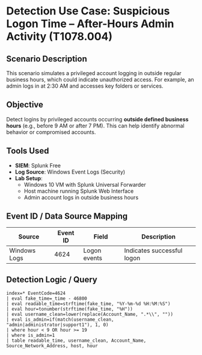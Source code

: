 # Detection Use Case: Suspicious Logon Time – After-Hours Admin Activity (T1078.004)

## Scenario Description
This scenario simulates a privileged account logging in outside regular business hours, which could indicate unauthorized access. For example, an admin logs in at 2:30 AM and accesses key folders or services.

## Objective
Detect logins by privileged accounts occurring **outside defined business hours** (e.g., before 9 AM or after 7 PM). This can help identify abnormal behavior or compromised accounts.

## Tools Used
- **SIEM**: Splunk Free
- **Log Source**: Windows Event Logs (Security)
- **Lab Setup**:
  - Windows 10 VM with Splunk Universal Forwarder
  - Host machine running Splunk Web Interface
  - Admin account logs in outside business hours

## Event ID / Data Source Mapping

| Source        | Event ID | Field         | Description                        |
|---------------|----------|---------------|------------------------------------|
| Windows Logs  | 4624     | Logon events  | Indicates successful logon         |

## Detection Logic / Query

```spl
index=* EventCode=4624
| eval fake_time=_time - 46800
| eval readable_time=strftime(fake_time, "%Y-%m-%d %H:%M:%S")
| eval hour=tonumber(strftime(fake_time, "%H"))
| eval username_clean=lower(replace(Account_Name, ".*\\", ""))
| eval is_admin=if(match(username_clean, "admin|administrator|support1"), 1, 0)
| where hour < 9 OR hour >= 19
| where is_admin=1
| table readable_time, username_clean, Account_Name, Source_Network_Address, host, hour
